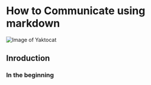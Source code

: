 # How to Communicate using markdown
![Image of Yaktocat](https://octodex.github.com/images/yaktocat.png)
## Inroduction
### In the beginning
